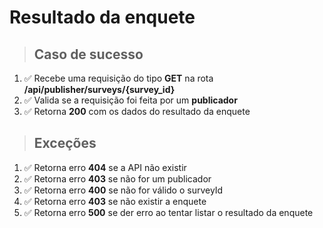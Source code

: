 # Resultado da enquete

> ## Caso de sucesso

1. ✅ Recebe uma requisição do tipo **GET** na rota **/api/publisher/surveys/{survey_id}**
2. ✅ Valida se a requisição foi feita por um **publicador**
3. ✅ Retorna **200** com os dados do resultado da enquete

> ## Exceções

1. ✅ Retorna erro **404** se a API não existir
2. ✅ Retorna erro **403** se não for um publicador
3. ✅ Retorna erro **400** se não for válido o surveyId
4. ✅ Retorna erro **403** se não existir a enquete
5. ✅ Retorna erro **500** se der erro ao tentar listar o resultado da enquete
